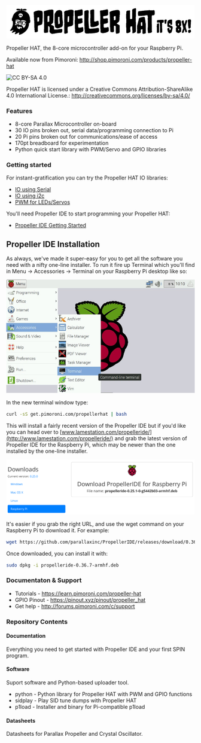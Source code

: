 ![Propeller HAT](propeller-hat.jpg)

Propeller HAT, the 8-core microcontroller add-on for your Raspberry Pi.

Available now from Pimoroni: http://shop.pimoroni.com/products/propeller-hat

![CC BY-SA 4.0](https://i.creativecommons.org/l/by-sa/4.0/88x31.png)

Propeller HAT is licensed under a Creative Commons Attribution-ShareAlike 4.0 International License.: http://creativecommons.org/licenses/by-sa/4.0/

### Features

* 8-core Parallax Microcontroller on-board
* 30 IO pins broken out, serial data/programming connection to Pi
* 20 Pi pins broken out for communications/ease of access
* 170pt breadboard for experimentation
* Python quick start library with PWM/Servo and GPIO libraries


### Getting started

For instant-gratification you can try the Propeller HAT IO libraries:

* [IO using Serial](documentation/Serial-IO.md)
* [IO using i2c](documentation/IO.md)
* [PWM for LEDs/Servos](documentation/PWM.md)

You'll need Propeller IDE to start programming your Propeller HAT:

* [Propeller IDE Getting Started](/documentation/Propeller-IDE-Getting-Started.md)

## Propeller IDE Installation

As always, we've made it super-easy for you to get all the software you need with a nifty one-line installer. To run it fire up Terminal which you'll find in Menu -> Accessories -> Terminal on your Raspberry Pi desktop like so:

![Finding the terminal](terminal.jpg)

In the new terminal window type:

```bash
curl -sS get.pimoroni.com/propellerhat | bash
```

This will install a fairly recent version of the Propeller IDE but if you'd like you can head over to [www.lamestation.com/propelleride/](http://www.lamestation.com/propelleride/) and grab the latest
version of Propeller IDE for the Raspberry Pi, which may be newer than the one installed by the one-line installer.

![Propeller IDE download](propeller-ide-download.png)

It's easier if you grab the right URL, and use the wget command on your
Raspberry Pi to download it. For example:

```bash
wget https://github.com/parallaxinc/PropellerIDE/releases/download/0.36.7/propelleride-0.36.7-armhf.deb
```

Once downloaded, you can install it with:

```bash
sudo dpkg -i propelleride-0.36.7-armhf.deb
```

### Documentaton & Support

* Tutorials - https://learn.pimoroni.com/propeller-hat
* GPIO Pinout - https://pinout.xyz/pinout/propeller_hat
* Get help - http://forums.pimoroni.com/c/support

### Repository Contents

#### Documentation

Everything you need to get started with Propeller IDE and your first
SPIN program.


#### Software

Suport software and Python-based uploader tool.

* python - Python library for Propeller HAT with PWM and GPIO functions
* sidplay - Play SID tune dumps with Propeller HAT
* p1load - Installer and binary for Pi-compatible p1load


#### Datasheets

Datasheets for Parallax Propeller and Crystal Oscillator.
